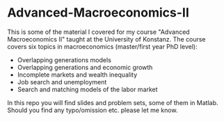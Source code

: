 # Advanced-Macroeconomics-II
This is some of the material I covered for my course "Advanced Macroeconomics II" taught at the University of Konstanz. The course covers six topics in macroeconomics (master/first year PhD level):
* Overlapping generations models
* Overlapping generations and economic growth
* Incomplete markets and wealth inequality
* Job search and unemployment
* Search and matching models of the labor market

In this repo you will find slides and problem sets, some of them in Matlab. Should you find any typo/omission etc. please let me know.
